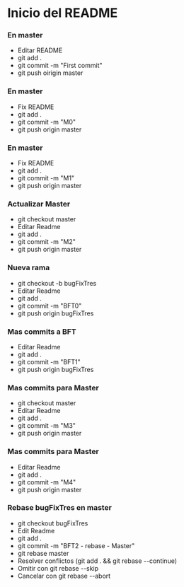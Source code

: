 Inicio del README
=================

### En master
 - Editar README
 - git add .
 - git commit -m "First commit"
 - git push oirigin master

### En master
 - Fix README
 - git add .
 - git commit -m "M0"
 - git push origin master

### En master
 - Fix README
 - git add .
 - git commit -m "M1"
 - git push origin master

### Actualizar Master
 - git checkout master
 - Editar Readme
 - git add .
 - git commit -m "M2"
 - git push origin master



### Nueva rama
 - git checkout -b bugFixTres
 - Editar Readme
 - git add .
 - git commit -m "BFT0"
 - git push origin bugFixTres

### Mas commits a BFT
 - Editar Readme
 - git add .
 - git commit -m "BFT1"
 - git push origin bugFixTres




### Mas commits para Master
 - git checkout master
 - Editar Readme
 - git add .
 - git commit -m "M3"
 - git push origin master

### Mas commits para Master
 - Editar Readme
 - git add .
 - git commit -m "M4"
 - git push origin master


### Rebase bugFixTres en master
 - git checkout bugFixTres
 - Edit Readme
 - git add .
 - git commit -m "BFT2 - rebase - Master"
 - git rebase master
 - Resolver conflictos (git add . && git rebase --continue)
 - Omitir con git rebase --skip
 - Cancelar con git rebase --abort
